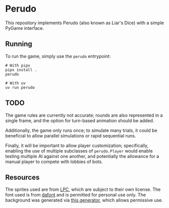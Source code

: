 # Perudo

This repository implements Perudo (also known as Liar's Dice) with a simple PyGame interface.

## Running

To run the game, simply use the `perudo` entrypoint:

```
# With pipx
pipx install .
perudo

# With uv
uv run perudo
```

## TODO

The game rules are currently not accurate; rounds are also represented in a single frame, and the option for turn-based animation should be added.

Additionally, the game only runs once; to simulate many trials, it could be beneficial to allow parallel simulations or rapid sequential runs.

Finally, it will be important to allow player customization; specifically, enabling the use of multiple subclasses of `perudo.Player` would enable testing multiple AI against one another, and potentially the allowance for a manual player to compete with lobbies of bots.

## Resources

The sprites used are from [LPC](https://liberatedpixelcup.github.io/Universal-LPC-Spritesheet-Character-Generator), which are subject to their own license.
The font used is from [dafont](https://www.dafont.com/daydream-3.font) and is permitted for personal use only.
The background was generated via [this generator](https://deep-fold.itch.io/space-background-generator), which allows permissive use.
